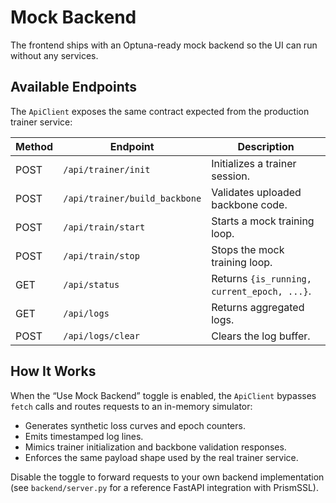 # Mock Backend

The frontend ships with an Optuna-ready mock backend so the UI can run without any services.

## Available Endpoints

The `ApiClient` exposes the same contract expected from the production trainer service:

| Method | Endpoint                     | Description                                      |
| ------ | ---------------------------- | ------------------------------------------------ |
| POST   | `/api/trainer/init`          | Initializes a trainer session.                   |
| POST   | `/api/trainer/build_backbone`| Validates uploaded backbone code.                |
| POST   | `/api/train/start`           | Starts a mock training loop.                     |
| POST   | `/api/train/stop`            | Stops the mock training loop.                    |
| GET    | `/api/status`                | Returns `{is_running, current_epoch, ...}`.      |
| GET    | `/api/logs`                  | Returns aggregated logs.                         |
| POST   | `/api/logs/clear`            | Clears the log buffer.                           |

## How It Works

When the “Use Mock Backend” toggle is enabled, the `ApiClient` bypasses `fetch` calls and
routes requests to an in-memory simulator:

- Generates synthetic loss curves and epoch counters.
- Emits timestamped log lines.
- Mimics trainer initialization and backbone validation responses.
- Enforces the same payload shape used by the real trainer service.

Disable the toggle to forward requests to your own backend implementation (see
`backend/server.py` for a reference FastAPI integration with PrismSSL).
